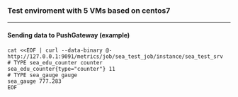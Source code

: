 ### Test enviroment with 5 VMs based on centos7

---
#### Sending data to PushGateway (example)
```
cat <<EOF | curl --data-binary @- http://127.0.0.1:9091/metrics/job/sea_test_job/instance/sea_test_srv
# TYPE sea_edu_counter counter
sea_edu_counter{type="counter"} 11
# TYPE sea_gauge gauge
sea_gauge 777.283
EOF
```
